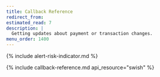 ```yaml
---
title: Callback Reference
redirect_from:
estimated_read: 7
description: |
  Getting updates about payment or transaction changes.
menu_order: 1400
---
```


{% include alert-risk-indicator.md %}

{% include callback-reference.md api_resource="swish" %}
